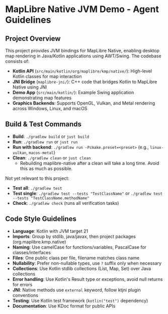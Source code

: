 # MapLibre Native JVM Demo - Agent Guidelines

## Project Overview
This project provides JVM bindings for MapLibre Native, enabling desktop map rendering in Java/Kotlin applications using AWT/Swing. The codebase consists of:
- **Kotlin API** (`src/main/kotlin/org/maplibre/kmp/native/`): High-level Kotlin classes for map interaction
- **JNI Bridge** (`maplibre-jni/`): C++ code that bridges Kotlin to MapLibre Native using JNI
- **Demo App** (`src/main/kotlin/`): Example Swing application demonstrating map features
- **Graphics Backends**: Supports OpenGL, Vulkan, and Metal rendering across Windows, Linux, and macOS

## Build & Test Commands
- **Build**: `./gradlew build` or `just build`
- **Run**: `./gradlew run` or `just run`
- **Run with backend**: `./gradlew run -Pcmake.preset=<preset>` (e.g., `linux-vulkan`, `macos-metal`)
- **Clean**: `./gradlew clean` or `just clean`
  - Rebuilding maplibre-native after a clean will take a long time. Avoid this as much as possible.

Not yet relevant to this project:
- **Test all**: `./gradlew test`
- **Test single**: `./gradlew test --tests "TestClassName"` or `./gradlew test --tests "TestClassName.methodName"`
- **Check**: `./gradlew check` (runs all verification tasks)

## Code Style Guidelines
- **Language**: Kotlin with JVM target 21
- **Imports**: Group by stdlib, java/javax, then project packages (org.maplibre.kmp.native)
- **Naming**: Use camelCase for functions/variables, PascalCase for classes/interfaces
- **Files**: One public class per file, filename matches class name
- **Nullability**: Prefer non-nullable types, use `?` suffix only when necessary
- **Collections**: Use Kotlin stdlib collections (List, Map, Set) over Java collections
- **Error handling**: Use Kotlin's Result type or exceptions, avoid null returns for errors
- **JNI**: Native methods use `external` keyword, follow ktjni plugin conventions
- **Testing**: Use Kotlin test framework (`kotlin("test")` dependency)
- **Documentation**: Use KDoc format for public APIs
